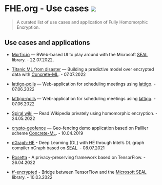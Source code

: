 # FHE.org - Use cases <a href="https://fhe.org"><img src="https://img.shields.io/badge/Visit-Website-%231231EA"></a>
> A curated list of use cases and application of Fully Homomorphic Encryption.

## Use cases and applications
- <a href="https://www.kaggle.com/code/concretemlteam/titanic-with-privacy-preserving-machine-learning/notebook?scriptVersionId=101476741" target="_blank">Morfix.io</a> — BWeb-based UI to play around with the Microsoft <a href="https://fhe.org/talks/homomorphic-large-precision-integers-using-concrete" target="_blank">SEAL</a> library. - 22.07.2022.

- <a href="https://www.kaggle.com/code/concretemlteam/titanic-with-privacy-preserving-machine-learning/notebook?scriptVersionId=101476741" target="_blank">Titanic ML from disaster</a> — Building a predictive model over encrypted data with <a href="https://fhe.org/talks/homomorphic-large-precision-integers-using-concrete" target="_blank">Concrete-ML</a>. - 07.07.2022

- <a href="https://github.com/ldsec/lattigo-polls-demo" target="_blank">lattigo-polls</a> — Web-application for scheduling meetings using <a href="https://github.com/jonaschn/awesome-he#lattigo">lattigo</a>. - 07.06.2022

- <a href="https://github.com/ldsec/lattigo-polls-demo" target="_blank">lattigo-polls</a> — Web-application for scheduling meetings using <a href="https://github.com/jonaschn/awesome-he#lattigo">lattigo</a>. - 07.06.2022

- <a href="https://github.com/Georeactor/encrypted-geofence" target="_blank">Spiral wiki</a> — Read Wikipedia privately using homomorphic encryption. - 24.05.2022

- <a href="https://github.com/Georeactor/encrypted-geofence" target="_blank">crypto-geofence</a> — Geo-fencing demo application based on Paillier scheme <a href="https://fhe.org/talks/homomorphic-large-precision-integers-using-concrete" target="_blank">Concrete-ML</a>. - 10.04.2019

- [nGraph-HE](https://github.com/IntelAI/he-transformer) - Deep Learning (DL) with HE through Intel’s DL graph compiler nGraph based on [SEAL](#SEAL). - 08.07.2021

- [Rosetta](https://github.com/LatticeX-Foundation/Rosetta) - A privacy-preserving framework based on TensorFlow. - 26.04.2022

- [tf-encrypted](https://github.com/tf-encrypted/tf-encrypted) - Bridge between TensorFlow and the [Microsoft SEAL](#SEAL) library. - 10.03.2022

